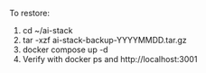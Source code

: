 To restore:
1. cd ~/ai-stack
2. tar -xzf ai-stack-backup-YYYYMMDD.tar.gz
3. docker compose up -d
4. Verify with docker ps and http://localhost:3001

